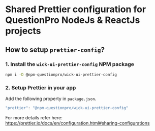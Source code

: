 # Shared Prettier configuration for QuestionPro NodeJs & ReactJs projects

## How to setup `prettier-config`?

### 1. Install the `wick-ui-prettier-config` NPM package

```bash
npm i -D @npm-questionpro/wick-ui-prettier-config
```

### 2. Setup Prettier in your app

Add the following property in `package.json`.

```javascript
"prettier": "@npm-questionpro/wick-ui-prettier-config"
```

For more details refer here:
<https://prettier.io/docs/en/configuration.html#sharing-configurations>
